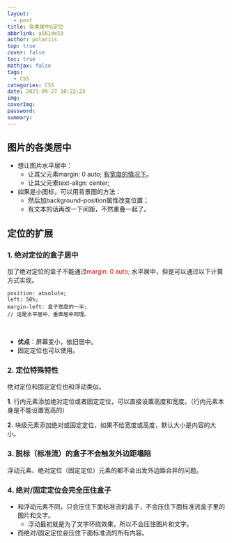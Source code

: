 ```yaml
---
layout:
  - post
title: 各类居中&定位
abbrlink: a561de53
author: polariis
top: true
cover: false
toc: true
mathjax: false
tags:
  - CSS
categories: CSS
date: 2021-09-27 10:22:23
img:
coverImg:
password:
summary:
---
```




## 图片的各类居中

- 想让图片水平居中：
  - 让其父元素margin: 0 auto;	<u>有宽度的情况下</u>。
  - 让其父元素text-align: center;
- 如果是小图标，可以用背景图的方法：
  - 然后加background-position属性改变位置；
  - 有文本的话再改一下间距，不然重叠一起了。



## 定位的扩展

### 1. 绝对定位的盒子居中

加了绝对定位的盒子不能通过<span style="color: #CC0000">margin: 0 auto;</span> 水平居中，但是可以通过以下计算方式实现。

```
position: absolute;
left: 50%;
margin-left: 盒子宽度的一半;
// 这是水平居中，垂直居中同理。
```

​              

- **优点**：屏幕变小，依旧居中。
- 固定定位也可以使用。



### 2. 定位特殊特性

绝对定位和固定定位也和浮动类似。

**1.** 行内元素添加绝对定位或者固定定位，可以直接设置高度和宽度。（行内元素本身是不能设置宽高的）

**2.** 块级元素添加绝对或固定定位，如果不给宽度或高度，默认大小是内容的大小。



### 3. 脱标（标准流）的盒子不会触发外边距塌陷

浮动元素、绝对定位（固定定位）元素的都不会出发外边距合并的问题。



### 4. 绝对/固定定位会完全压住盒子

- 和浮动元素不同，只会压住下面标准流的盒子，不会压住下面标准流盒子里的图片和文字。
  - 浮动最初就是为了文字环绕效果，所以不会压住图片和文字。
- 而绝对/固定定位会压住下面标准流的所有内容。
